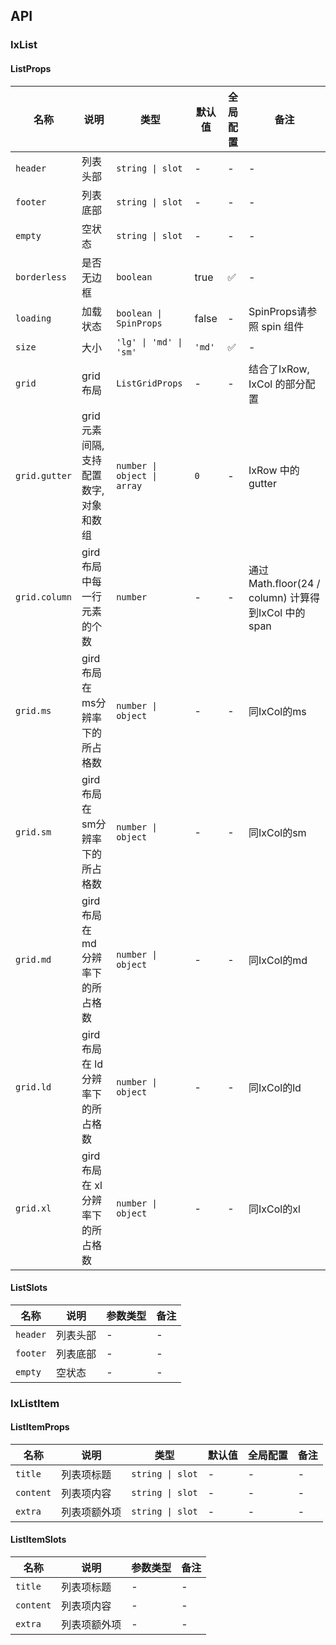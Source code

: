 ## API

### IxList

#### ListProps

| 名称 | 说明 | 类型  | 默认值 | 全局配置 | 备注 |
| --- | --- | --- | --- | --- | --- |
| `header` | 列表头部 | `string \| slot` | - | - | - |
| `footer` | 列表底部 | `string \| slot` | - | - | - |
| `empty` | 空状态 | `string \| slot` | - | - | - |
| `borderless` | 是否无边框 | `boolean` | true | ✅ | - |
| `loading` | 加载状态 | `boolean \| SpinProps` | false | - | SpinProps请参照 spin 组件 |
| `size` | 大小 | `'lg' \| 'md' \| 'sm'` | `'md'` | ✅ | - |
| `grid` | grid 布局 | `ListGridProps` | - | - | 结合了IxRow, IxCol 的部分配置 |
| `grid.gutter` | grid 元素间隔, 支持配置数字, 对象和数组 | `number \| object \| array` | `0` | - | IxRow 中的 gutter |
| `grid.column` | gird 布局中每一行元素的个数 | `number` | - | - | 通过Math.floor(24 / column) 计算得到IxCol 中的 span |
| `grid.ms` | gird 布局在 ms分辨率下的所占格数 | `number \| object` | - | - | 同IxCol的ms |
| `grid.sm` | gird 布局在 sm分辨率下的所占格数 | `number \| object` | - | - | 同IxCol的sm |
| `grid.md` | gird 布局在 md分辨率下的所占格数 | `number \| object` | - | - | 同IxCol的md |
| `grid.ld` | gird 布局在 ld分辨率下的所占格数 | `number \| object` | - | - | 同IxCol的ld |
| `grid.xl` | gird 布局在 xl分辨率下的所占格数 | `number \| object` | - | - | 同IxCol的xl |

#### ListSlots

| 名称 | 说明 | 参数类型 | 备注 |
| --- | --- | --- | --- |
| `header` | 列表头部 | - | - |
| `footer` | 列表底部 | - | - |
| `empty` | 空状态 | - | - |

### IxListItem

#### ListItemProps

| 名称 | 说明 | 类型  | 默认值 | 全局配置 | 备注 |
| --- | --- | --- | --- | --- | --- |
| `title` | 列表项标题 | `string \| slot` | - | - | - |
| `content` | 列表项内容 | `string \| slot` | - | - | - |
| `extra` | 列表项额外项 | `string \| slot` | - | - | - |

#### ListItemSlots

| 名称 | 说明 | 参数类型 | 备注 |
| --- | --- | --- | --- |
| `title` | 列表项标题 | - | - |
| `content` | 列表项内容 | - | - |
| `extra` | 列表项额外项 | - | - |
